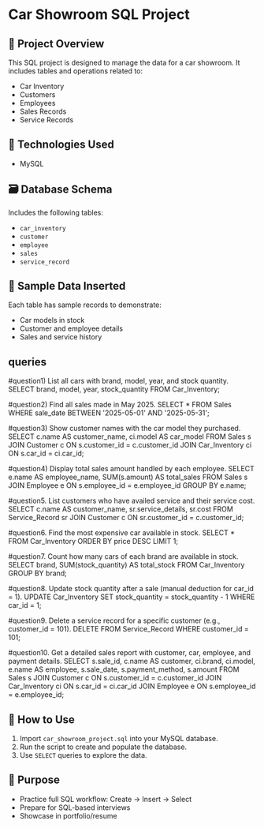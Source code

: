 # Car Showroom SQL Project

## 📌 Project Overview
This SQL project is designed to manage the data for a car showroom. It includes tables and operations related to:
- Car Inventory
- Customers
- Employees
- Sales Records
- Service Records

## 🧩 Technologies Used
- MySQL

## 🗃️ Database Schema
Includes the following tables:
- `car_inventory`
- `customer`
- `employee`
- `sales`
- `service_record`

## 📁 Sample Data Inserted
Each table has sample records to demonstrate:
- Car models in stock
- Customer and employee details
- Sales and service history

## queries 
#question1)  List all cars with brand, model, year, and stock quantity.
	SELECT brand, model, year, stock_quantity FROM Car_Inventory;
    
#question2) Find all sales made in May 2025.
SELECT * FROM Sales WHERE sale_date BETWEEN '2025-05-01' AND '2025-05-31';

#question3) Show customer names with the car model they purchased.
SELECT c.name AS customer_name, ci.model AS car_model FROM Sales s
JOIN Customer c ON s.customer_id = c.customer_id
JOIN Car_Inventory ci ON s.car_id = ci.car_id;

#question4) Display total sales amount handled by each employee.
SELECT e.name AS employee_name, SUM(s.amount) AS total_sales FROM Sales s
JOIN Employee e ON s.employee_id = e.employee_id
GROUP BY e.name;

#question5. List customers who have availed service and their service cost.
SELECT c.name AS customer_name, sr.service_details, sr.cost FROM Service_Record sr
JOIN Customer c ON sr.customer_id = c.customer_id;

#question6. Find the most expensive car available in stock.
SELECT * FROM Car_Inventory ORDER BY price DESC LIMIT 1;

#question7. Count how many cars of each brand are available in stock.
SELECT brand, SUM(stock_quantity) AS total_stock FROM Car_Inventory GROUP BY brand;

#question8. Update stock quantity after a sale (manual deduction for car_id = 1).
UPDATE Car_Inventory SET stock_quantity = stock_quantity - 1 WHERE car_id = 1;

#question9. Delete a service record for a specific customer (e.g., customer_id = 101).
DELETE FROM Service_Record WHERE customer_id = 101;

#question10. Get a detailed sales report with customer, car, employee, and payment details.
SELECT s.sale_id, c.name AS customer, ci.brand, ci.model, e.name AS employee,
s.sale_date, s.payment_method, s.amount FROM Sales s
JOIN Customer c ON s.customer_id = c.customer_id
JOIN Car_Inventory ci ON s.car_id = ci.car_id
JOIN Employee e ON s.employee_id = e.employee_id;


## 📂 How to Use
1. Import `car_showroom_project.sql` into your MySQL database.
2. Run the script to create and populate the database.
3. Use `SELECT` queries to explore the data.

## 🎯 Purpose
- Practice full SQL workflow: Create → Insert → Select
- Prepare for SQL-based interviews
- Showcase in portfolio/resume

